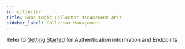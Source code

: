 ```yaml
---
id: collector
title: Sumo Logic Collector Management APIs
sidebar_label: Collector Management
---
```




Refer to [Getting Started](docs/api/index.md) for Authentication information and Endpoints.
